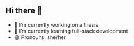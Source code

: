 ## Hi there 👋

- 🔭 I’m currently working on a thesis
- 🌱 I’m currently learning full-stack development
- 😄 Pronouns: she/her
